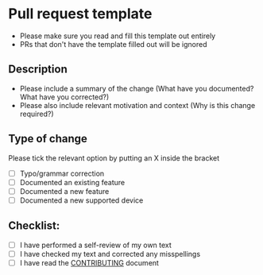 # Pull request template

* Please make sure you read and fill this template out entirely
* PRs that don't have the template filled out will be ignored

## Description

- Please include a summary of the change (What have you documented? What have you corrected?)
- Please also include relevant motivation and context (Why is this change required?)

## Type of change

Please tick the relevant option by putting an X inside the bracket

- [ ] Typo/grammar correction
- [ ] Documented an existing feature
- [ ] Documented a new feature
- [ ] Documented a new supported device

## Checklist:

- [ ] I have performed a self-review of my own text
- [ ] I have checked my text and corrected any misspellings
- [ ] I have read the [CONTRIBUTING](../CONTRIBUTING.md) document